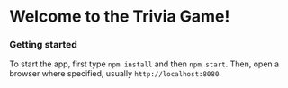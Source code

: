 # Welcome to the Trivia Game!

### Getting started

To start the app, first type `npm install` and then `npm start`. Then, open a browser where specified, usually `http://localhost:8080`.

